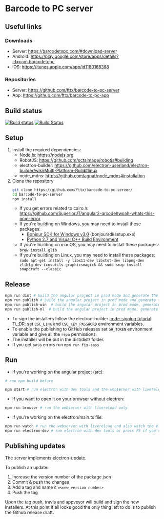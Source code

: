 # Barcode to PC server

## Useful links

### Downloads

* Server: <https://barcodetopc.com/#download-server>
* Android: <https://play.google.com/store/apps/details?id=com.barcodetopc>
* iOS: <https://itunes.apple.com/app/id1180168368>

### Repositories

* Server: <https://github.com/fttx/barcode-to-pc-server>
* App: <https://github.com/fttx/barcode-to-pc-app>

## Build status

[![Build status](https://ci.appveyor.com/api/projects/status/un8nkjy7755fh7io?svg=true)](https://ci.appveyor.com/project/fttx/barcode-to-pc-server)
[![Build Status](https://travis-ci.org/fttx/barcode-to-pc-server.svg)](https://travis-ci.org/fttx/barcode-to-pc-server)

## Setup

1. Install the required dependencies:
    * Node.js: <https://nodejs.org>
    * RobotJS: <https://github.com/octalmage/robotjs#building>
    * electron-builder: <https://github.com/electron-userland/electron-builder/wiki/Multi-Platform-Build#linux>
    * node_mdns: <https://github.com/agnat/node_mdns#installation>
2. Clone the repository
    ```bash
    git clone https://github.com/fttx/barcode-to-pc-server/
    cd barcode-to-pc-server
    npm install
    ```
    * If you get errors related to cairo.h:  <https://github.com/SuperiorJT/angular2-qrcode#woah-whats-this-npm-error>
    * If you're building on Windows, you may need to install these packages: 
        * [Bonjour SDK for Windows v3.0](https://developer.apple.com/download/more/) (bonjoursdksetup.exe)
        * [Python 2.7 and Visual C++ Build Environment](https://github.com/nodejs/node-gyp#on-windows)
    * If you're building on macOS, you may need to install these packages: `brew install glib`
    * If you're building on Linux, you may need to install these packages: `sudo apt-get install -y libx11-dev libxtst-dev libpng-dev zlib1g-dev icnsutils graphicsmagick && sudo snap install snapcraft --classic`
## Release

  ```bash
  npm run dist # build the angular project in prod mode and generate the app install files for the current platform, works with Windows/macOS/Linux. Out dir: dist/dist/
  npm run publish # build the angular project in prod mode and generate the app installer for all platforms and uploads them to GitHub releases
  npm run publish-win  # build the angular project in prod mode, generate the app installer for Windows x32, for Windows x64 and uploads them to GitHub releases
  npm run publish-ml  # build the angular project in prod mode, generate the app installer for macOS, Linux and uploads them to GitHub releases
  ```

* To sign the installers follow the electron-builder [code-signing tutorial](https://www.electron.build/code-signing). TL;DR: set `CSC_LINK` and `CSC_KEY_PASSWORD` environment variables.
* To enable the publishing to GitHub releases set `GH_TOKEN` environment variable and give all the `repo` permissions
* The installer will be put in the dist/dist/ folder.
* If you get sass errors run `npm run fix-sass`

## Run

* If you're working on the angular project (src):

```bash
# run npm build before

npm start # run electron with dev tools and the webserver with livereload
```

* If you want to open it on your browser without electron:

```bash
npm run browser # run the webserver with livereload only
```

* If you're working on the electron/main.ts file:

```bash
npm run watch # run the webserver with livereload and also watch the electron/main.ts file
npm run electron-dev # run electron with dev tools or press F5 if you're using VSCode to start debugging
```

## Publishing updates

The server implements [electron-update](https://www.electron.build/auto-update).

To publish an update:

1. Increase the version number of the package.json
2. Commit & push the changes
3. Add a tag and name it `v<new version number>`
4. Push the tag

Upon the tag push, travis and appveyor will build and sign the new installers. At this point if all looks good the only thing left to do is to publish the Github release draft.